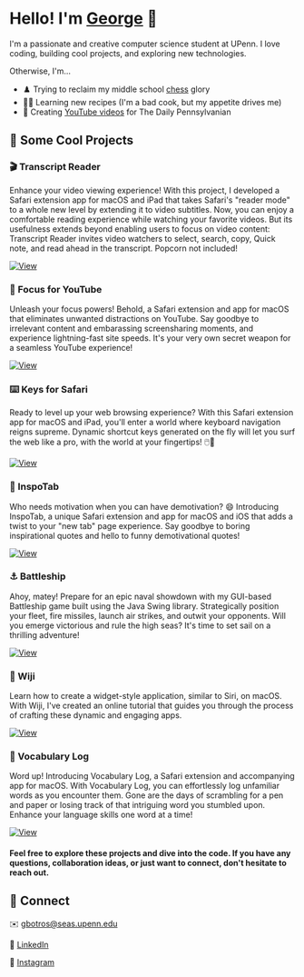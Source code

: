 
# Hello! I'm [George](google.com) 👋

I'm a passionate and creative computer science student at UPenn. I love coding, building cool projects, and exploring new technologies.

Otherwise, I'm...

* ♟️ Trying to reclaim my middle school [chess](https://www.chess.com/member/georgebotros02) glory
* 🧑‍🍳 Learning new recipes (I'm a bad cook, but my appetite drives me)
* 🎥 Creating [YouTube videos](https://www.youtube.com/@dailypenn) for The Daily Pennsylvanian
    
## 🚀 Some Cool Projects
### 🎬 Transcript Reader
Enhance your video viewing experience! With this project, I developed a Safari extension app for macOS and iPad that takes Safari's "reader mode" to a whole new level by extending it to video subtitles. Now, you can enjoy a comfortable reading experience while watching your favorite videos. But its usefulness extends beyond enabling users to focus on video content: Transcript Reader invites video watchers to select, search, copy, Quick note, and read ahead in the transcript. Popcorn not included!

[![View](https://img.shields.io/badge/-View-lightgrey)](https://github.com/Appccessibility-Shox/Transcript-Reader)

### 🚀 Focus for YouTube

Unleash your focus powers! Behold, a Safari extension and app for macOS that eliminates unwanted distractions on YouTube. Say goodbye to irrelevant content and embarassing screensharing moments, and experience lightning-fast site speeds. It's your very own secret weapon for a seamless YouTube experience!

[![View](https://img.shields.io/badge/-View-lightgrey)](https://github.com/Appccessibility-Shox/Focus-for-YouTube)

### ⌨️ Keys for Safari
Ready to level up your web browsing experience? With this Safari extension app for macOS and iPad, you'll enter a world where keyboard navigation reigns supreme. Dynamic shortcut keys generated on the fly will let you surf the web like a pro, with the world at your fingertips! 🖱️🔫

[![View](https://img.shields.io/badge/-View-lightgrey)](https://github.com/Appccessibility-Shox/Keys)

### 🌟 InspoTab
Who needs motivation when you can have demotivation? 😄 Introducing InspoTab, a unique Safari extension and app for macOS and iOS that adds a twist to your "new tab" page experience. Say goodbye to boring inspirational quotes and hello to funny demotivational quotes!

[![View](https://img.shields.io/badge/-View-lightgrey)](https://github.com/george-botros/InspoTab)

### ⚓ Battleship

Ahoy, matey! Prepare for an epic naval showdown with my GUI-based Battleship game built using the Java Swing library. Strategically position your fleet, fire missiles, launch air strikes, and outwit your opponents. Will you emerge victorious and rule the high seas? It's time to set sail on a thrilling adventure!

[![View](https://img.shields.io/badge/-View-lightgrey)](https://github.com/george-botros/Battleship)

### 🤖 Wiji 

Learn how to create a widget-style application, similar to Siri, on macOS. With Wiji, I've created an online tutorial that guides you through the process of crafting these dynamic and engaging apps.

[![View](https://img.shields.io/badge/-View-lightgrey)](https://github.com/george-botros/Wiji)

### 📖 Vocabulary Log

Word up! Introducing Vocabulary Log, a Safari extension and accompanying app for macOS. With Vocabulary Log, you can effortlessly log unfamiliar words as you encounter them. Gone are the days of scrambling for a pen and paper or losing track of that intriguing word you stumbled upon. Enhance your language skills one word at a time!

[![View](https://img.shields.io/badge/-View-lightgrey)](https://github.com/Appccessibility-Shox/VocabularyLog)


#### Feel free to explore these projects and dive into the code. If you have any questions, collaboration ideas, or just want to connect, don't hesitate to reach out.

## 🔗 Connect
✉️ gbotros@seas.upenn.edu

💼 [LinkedIn](https://linkedin.com/in/georgebotros02)

📸 [Instagram](https://www.instagram.com/georgebotros1/)
